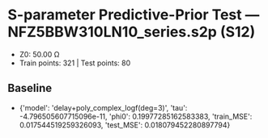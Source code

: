 # S-parameter Predictive-Prior Test — NFZ5BBW310LN10_series.s2p (S12)
- Z0: 50.00 Ω
- Train points: 321  |  Test points: 80

## Baseline
- {'model': 'delay+poly_complex_logf(deg=3)', 'tau': -4.796505607715096e-11, 'phi0': 0.19977285162583383, 'train_MSE': 0.017544519259326093, 'test_MSE': 0.018079452280897794}